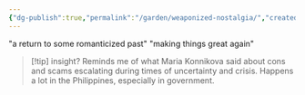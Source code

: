 ```yaml
---
{"dg-publish":true,"permalink":"/garden/weaponized-nostalgia/","created":"2024-07-04T09:30:00.601+08:00","updated":"2024-07-23T10:10:23.816+08:00"}
---
```


"a return to some romanticized past"
"making things great again"

> [!tip] insight?
> Reminds me of what Maria Konnikova said about cons and scams escalating during times of uncertainty and crisis. Happens a lot in the Philippines, especially in government.







